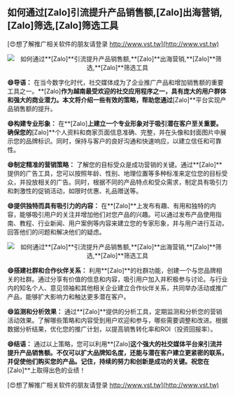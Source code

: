 ## **如何通过**[Zalo]**引流提升产品销售额,**[Zalo]**出海营销,**[Zalo]**筛选,**[Zalo]**筛选工具**

[😍想了解推广相关软件的朋友请登录 http://www.vst.tw](http://www.vst.tw)

 <center><img src="https://vst.tw/MP4/tuiguang/png/7.png" alt="如何通过**[Zalo]**引流提升产品销售额,**[Zalo]**出海营销,**[Zalo]**筛选,**[Zalo]**筛选工具"></center>

**😄导语：**
在当今数字化时代，社交媒体成为了企业推广产品和增加销售额的重要工具之一。**[Zalo]**作为越南最受欢迎的社交应用程序之一，具有庞大的用户群体和强大的商业潜力。本文将介绍一些有效的策略，帮助您通过**[Zalo]**平台实现产品销售额的提升。

**😄构建专业形象：**
在**[Zalo]**上建立一个专业形象对于吸引潜在客户至关重要。确保您的**[Zalo]**个人资料和商家页面信息准确、完整，并在头像和封面图片中展示您的品牌标识。同时，保持与客户的良好沟通和快速响应，以建立信任和可靠性。

**😄制定精准的营销策略：**
了解您的目标受众是成功营销的关键。通过**[Zalo]**提供的广告工具，您可以按照年龄、性别、地理位置等多种标准来定位您的目标受众，并投放相关的广告。同时，根据不同的产品特点和受众需求，制定具有吸引力和刺激性的促销活动，如限时优惠、礼品赠送等。

**😄提供独特而具有吸引力的内容：**
在**[Zalo]**上发布有趣、有用和独特的内容，能够吸引用户的关注并增加他们对您产品的兴趣。可以通过发布产品使用指南、教程、行业新闻、用户案例等内容来建立您的专家形象，并与用户进行互动，回答他们的问题和解决他们的疑虑。

 <center><img src="https://vst.tw/MP4/tuiguang/png/5.png" alt="如何通过**[Zalo]**引流提升产品销售额,**[Zalo]**出海营销,**[Zalo]**筛选,**[Zalo]**筛选工具"></center>

**😄搭建社群和合作伙伴关系：**
利用**[Zalo]**的社群功能，创建一个与您品牌相关的社群。通过分享有价值的信息和内容，吸引用户加入并积极参与讨论。与行业内的知名个人、意见领袖和其他相关企业建立合作伙伴关系，共同举办活动或推广产品，能够扩大影响力和触达更多潜在客户。

**😄监测和分析效果：**
通过**[Zalo]**提供的分析工具，定期监测和分析您的营销活动效果。了解哪些策略和内容受到用户欢迎和参与，哪些需要调整和改进。根据数据分析结果，优化您的推广计划，以提高销售转化率和ROI（投资回报率）。

**😄结语：**
通过以上策略，您可以利用**[Zalo]**这个强大的社交媒体平台来引流并提升产品销售额。不仅可以扩大品牌知名度，还能与潜在客户建立更紧密的联系，并促使他们购买您的产品。记住，持续的努力和创新是成功的关键。祝您在**[Zalo]**上取得出色的业绩！

[😍想了解推广相关软件的朋友请登录 http://www.vst.tw](http://www.vst.tw)



